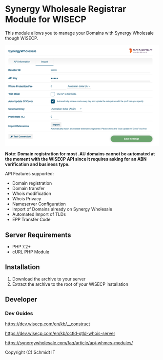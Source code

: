 # Synergy Wholesale Registrar Module for WISECP

This module allows you to manage your Domains with Synergy Wholesale though WISECP.

![settings](screenshots/settings.png)

**Note: Domain registration for most .AU domains cannot be automated at the moment with the WISECP API since it requires asking for an ABN verification and business type.**

API Features supported:

* Domain registration
* Domain transfer
* Whois modification
* Whois Privacy
* Nameserver Configuration
* Import of Domains already on Synergy Wholesale
* Automated Import of TLDs
* EPP Transfer Code

## Server Requirements

* PHP 7.2+
* cURL PHP Module

## Installation

1. Download the archive to your server
2. Extract the archive to the root of your WISECP installation

## Developer

### Dev Guides

https://dev.wisecp.com/en/kb/__construct

https://dev.wisecp.com/en/kb/cctld-gtld-whois-server

https://synergywholesale.com/faq/article/api-whmcs-modules/


Copyright (C) Schmidt IT

